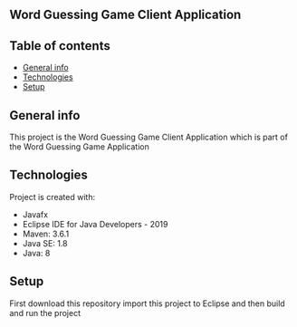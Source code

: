 ## Word Guessing Game Client Application
## Table of contents
* [General info](#general-info)
* [Technologies](#technologies)
* [Setup](#setup)

## General info
This project is the Word Guessing Game Client Application which is part of the Word Guessing Game Application
	
## Technologies
Project is created with:
* Javafx
* Eclipse IDE for Java Developers - 2019
* Maven: 3.6.1
* Java SE: 1.8
* Java: 8
	
## Setup
First download this repository
import this project to Eclipse and then build and run the project
